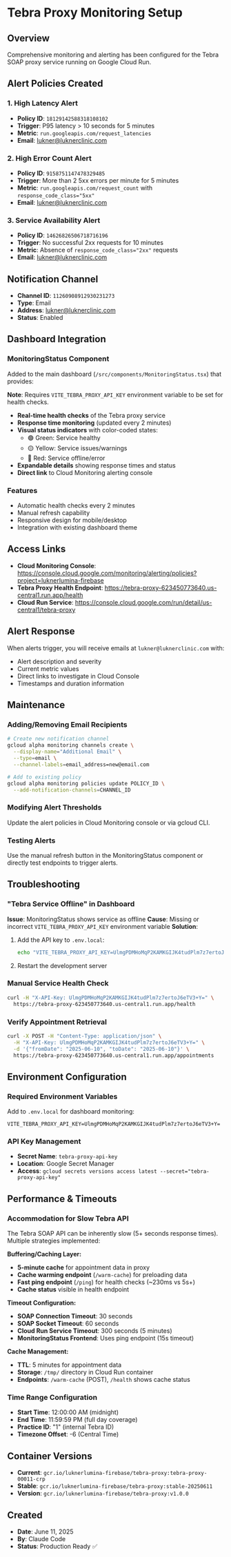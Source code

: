 # Tebra Proxy Monitoring Setup

## Overview
Comprehensive monitoring and alerting has been configured for the Tebra SOAP proxy service running on Google Cloud Run.

## Alert Policies Created

### 1. High Latency Alert
- **Policy ID**: `18129142588318108102`
- **Trigger**: P95 latency > 10 seconds for 5 minutes
- **Metric**: `run.googleapis.com/request_latencies`
- **Email**: lukner@luknerclinic.com

### 2. High Error Count Alert
- **Policy ID**: `9158751147478329485`
- **Trigger**: More than 2 5xx errors per minute for 5 minutes
- **Metric**: `run.googleapis.com/request_count` with `response_code_class="5xx"`
- **Email**: lukner@luknerclinic.com

### 3. Service Availability Alert
- **Policy ID**: `14626826506718716196`
- **Trigger**: No successful 2xx requests for 10 minutes
- **Metric**: Absence of `response_code_class="2xx"` requests
- **Email**: lukner@luknerclinic.com

## Notification Channel
- **Channel ID**: `11260908912930231273`
- **Type**: Email
- **Address**: lukner@luknerclinic.com
- **Status**: Enabled

## Dashboard Integration

### MonitoringStatus Component
Added to the main dashboard (`/src/components/MonitoringStatus.tsx`) that provides:

**Note**: Requires `VITE_TEBRA_PROXY_API_KEY` environment variable to be set for health checks.

- **Real-time health checks** of the Tebra proxy service
- **Response time monitoring** (updated every 2 minutes)
- **Visual status indicators** with color-coded states:
  - 🟢 Green: Service healthy
  - 🟡 Yellow: Service issues/warnings
  - 🔴 Red: Service offline/error
- **Expandable details** showing response times and status
- **Direct link** to Cloud Monitoring alerting console

### Features
- Automatic health checks every 2 minutes
- Manual refresh capability
- Responsive design for mobile/desktop
- Integration with existing dashboard theme

## Access Links

- **Cloud Monitoring Console**: https://console.cloud.google.com/monitoring/alerting/policies?project=luknerlumina-firebase
- **Tebra Proxy Health Endpoint**: https://tebra-proxy-623450773640.us-central1.run.app/health
- **Cloud Run Service**: https://console.cloud.google.com/run/detail/us-central1/tebra-proxy

## Alert Response

When alerts trigger, you will receive emails at `lukner@luknerclinic.com` with:
- Alert description and severity
- Current metric values
- Direct links to investigate in Cloud Console
- Timestamps and duration information

## Maintenance

### Adding/Removing Email Recipients
```bash
# Create new notification channel
gcloud alpha monitoring channels create \
  --display-name="Additional Email" \
  --type=email \
  --channel-labels=email_address=new@email.com

# Add to existing policy
gcloud alpha monitoring policies update POLICY_ID \
  --add-notification-channels=CHANNEL_ID
```

### Modifying Alert Thresholds
Update the alert policies in Cloud Monitoring console or via gcloud CLI.

### Testing Alerts
Use the manual refresh button in the MonitoringStatus component or directly test endpoints to trigger alerts.

## Troubleshooting

### "Tebra Service Offline" in Dashboard
**Issue**: MonitoringStatus shows service as offline
**Cause**: Missing or incorrect `VITE_TEBRA_PROXY_API_KEY` environment variable
**Solution**: 
1. Add the API key to `.env.local`:
   ```bash
   echo "VITE_TEBRA_PROXY_API_KEY=UlmgPDMHoMqP2KAMKGIJK4tudPlm7z7ertoJ6eTV3+Y=" >> .env.local
   ```
2. Restart the development server

### Manual Service Health Check
```bash
curl -H "X-API-Key: UlmgPDMHoMqP2KAMKGIJK4tudPlm7z7ertoJ6eTV3+Y=" \
  https://tebra-proxy-623450773640.us-central1.run.app/health
```

### Verify Appointment Retrieval
```bash
curl -X POST -H "Content-Type: application/json" \
  -H "X-API-Key: UlmgPDMHoMqP2KAMKGIJK4tudPlm7z7ertoJ6eTV3+Y=" \
  -d '{"fromDate": "2025-06-10", "toDate": "2025-06-10"}' \
  https://tebra-proxy-623450773640.us-central1.run.app/appointments
```

## Environment Configuration

### Required Environment Variables
Add to `.env.local` for dashboard monitoring:
```
VITE_TEBRA_PROXY_API_KEY=UlmgPDMHoMqP2KAMKGIJK4tudPlm7z7ertoJ6eTV3+Y=
```

### API Key Management
- **Secret Name**: `tebra-proxy-api-key`
- **Location**: Google Secret Manager
- **Access**: `gcloud secrets versions access latest --secret="tebra-proxy-api-key"`

## Performance & Timeouts

### Accommodation for Slow Tebra API
The Tebra SOAP API can be inherently slow (5+ seconds response times). Multiple strategies implemented:

**Buffering/Caching Layer:**
- **5-minute cache** for appointment data in proxy
- **Cache warming endpoint** (`/warm-cache`) for preloading data
- **Fast ping endpoint** (`/ping`) for health checks (~230ms vs 5s+)
- **Cache status** visible in health endpoint

**Timeout Configuration:**
- **SOAP Connection Timeout**: 30 seconds  
- **SOAP Socket Timeout**: 60 seconds
- **Cloud Run Service Timeout**: 300 seconds (5 minutes)
- **MonitoringStatus Frontend**: Uses ping endpoint (15s timeout)

**Cache Management:**
- **TTL**: 5 minutes for appointment data
- **Storage**: `/tmp/` directory in Cloud Run container
- **Endpoints**: `/warm-cache` (POST), `/health` shows cache status

### Time Range Configuration
- **Start Time**: 12:00:00 AM (midnight)
- **End Time**: 11:59:59 PM (full day coverage)
- **Practice ID**: "1" (internal Tebra ID)
- **Timezone Offset**: -6 (Central Time)

## Container Versions
- **Current**: `gcr.io/luknerlumina-firebase/tebra-proxy:tebra-proxy-00011-crp`
- **Stable**: `gcr.io/luknerlumina-firebase/tebra-proxy:stable-20250611`
- **Version**: `gcr.io/luknerlumina-firebase/tebra-proxy:v1.0.0`

## Created
- **Date**: June 11, 2025
- **By**: Claude Code
- **Status**: Production Ready ✅